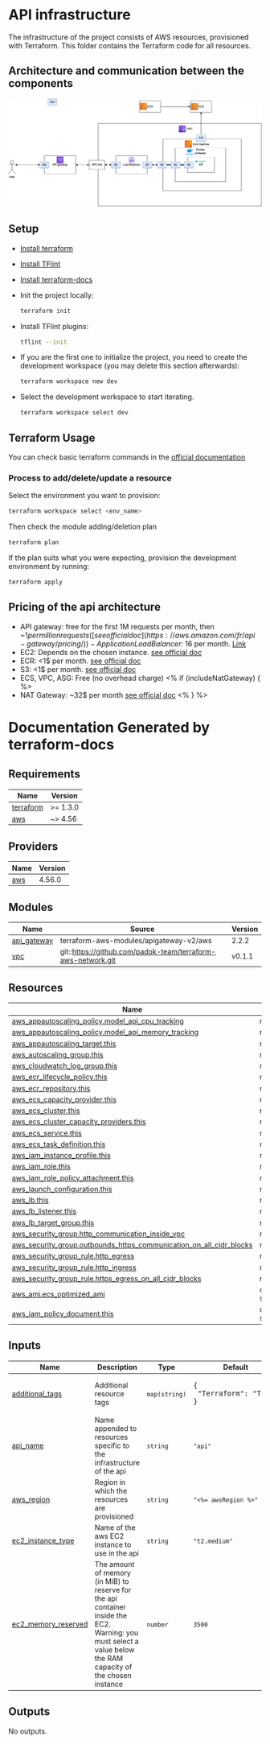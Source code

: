 # API infrastructure

The infrastructure of the project consists of AWS resources, provisioned with Terraform.
This folder contains the Terraform code for all resources.

## Architecture and communication between the components
![Architecture and communication between the components](schema/architecture.png)

## Setup
- [Install terraform](https://developer.hashicorp.com/terraform/tutorials/aws-get-started/install-cli#install-terraform)
- [Install TFlint](https://github.com/terraform-linters/tflint#installation)
- [Install terraform-docs](https://github.com/terraform-docs/terraform-docs#installation)

- Init the project locally:
  ```bash
  terraform init
  ```

- Install TFlint plugins:
  ```bash
  tflint --init
  ```

- If you are the first one to initialize the project, you need to create the development 
workspace (you may delete this section afterwards):
  ```bash
  terraform workspace new dev
  ```

- Select the development workspace to start iterating.
  ```bash
  terraform workspace select dev
  ```

## Terraform Usage
You can check basic terraform commands in the [official documentation](https://developer.hashicorp.com/terraform/cli/commands)

### Process to add/delete/update a resource

Select the environment you want to provision:
```bash
terraform workspace select <env_name>
```

Then check the module adding/deletion plan
  ```bash
  terraform plan
  ```

If the plan suits what you were expecting, provision the development environment by running:

  ```bash
  terraform apply
  ```

## Pricing of the api architecture
- API gateway: free for the first 1M requests per month, then ~$1 per million requests  ([see official doc](https://aws.amazon.com/fr/api-gateway/pricing/))- Application Load Balancer: ~16$ per month. [Link](https://aws.amazon.com/fr/elasticloadbalancing/pricing/)
- EC2: Depends on the chosen instance. [see official doc](https://aws.amazon.com/fr/ec2/pricing/on-demand/)
- ECR: <1$ per month. [see official doc](https://aws.amazon.com/fr/ecr/pricing/)
- S3: <1$ per month. [see official doc](https://aws.amazon.com/fr/s3/pricing/)
- ECS, VPC, ASG: Free (no overhead charge)
<% if (includeNatGateway) { %>
- NAT Gateway: ~32$ per month [see official doc](https://aws.amazon.com/fr/vpc/pricing/)
<% } %>

# Documentation Generated by terraform-docs
<!-- BEGIN_TF_DOCS -->
## Requirements

| Name | Version |
|------|---------|
| <a name="requirement_terraform"></a> [terraform](#requirement\_terraform) | >= 1.3.0 |
| <a name="requirement_aws"></a> [aws](#requirement\_aws) | ~> 4.56 |

## Providers

| Name | Version |
|------|---------|
| <a name="provider_aws"></a> [aws](#provider\_aws) | 4.56.0 |

## Modules

| Name | Source | Version |
|------|--------|---------|
| <a name="module_api_gateway"></a> [api\_gateway](#module\_api\_gateway) | terraform-aws-modules/apigateway-v2/aws | 2.2.2 |
| <a name="module_vpc"></a> [vpc](#module\_vpc) | git::https://github.com/padok-team/terraform-aws-network.git | v0.1.1 |

## Resources

| Name | Type |
|------|------|
| [aws_appautoscaling_policy.model_api_cpu_tracking](https://registry.terraform.io/providers/hashicorp/aws/latest/docs/resources/appautoscaling_policy) | resource |
| [aws_appautoscaling_policy.model_api_memory_tracking](https://registry.terraform.io/providers/hashicorp/aws/latest/docs/resources/appautoscaling_policy) | resource |
| [aws_appautoscaling_target.this](https://registry.terraform.io/providers/hashicorp/aws/latest/docs/resources/appautoscaling_target) | resource |
| [aws_autoscaling_group.this](https://registry.terraform.io/providers/hashicorp/aws/latest/docs/resources/autoscaling_group) | resource |
| [aws_cloudwatch_log_group.this](https://registry.terraform.io/providers/hashicorp/aws/latest/docs/resources/cloudwatch_log_group) | resource |
| [aws_ecr_lifecycle_policy.this](https://registry.terraform.io/providers/hashicorp/aws/latest/docs/resources/ecr_lifecycle_policy) | resource |
| [aws_ecr_repository.this](https://registry.terraform.io/providers/hashicorp/aws/latest/docs/resources/ecr_repository) | resource |
| [aws_ecs_capacity_provider.this](https://registry.terraform.io/providers/hashicorp/aws/latest/docs/resources/ecs_capacity_provider) | resource |
| [aws_ecs_cluster.this](https://registry.terraform.io/providers/hashicorp/aws/latest/docs/resources/ecs_cluster) | resource |
| [aws_ecs_cluster_capacity_providers.this](https://registry.terraform.io/providers/hashicorp/aws/latest/docs/resources/ecs_cluster_capacity_providers) | resource |
| [aws_ecs_service.this](https://registry.terraform.io/providers/hashicorp/aws/latest/docs/resources/ecs_service) | resource |
| [aws_ecs_task_definition.this](https://registry.terraform.io/providers/hashicorp/aws/latest/docs/resources/ecs_task_definition) | resource |
| [aws_iam_instance_profile.this](https://registry.terraform.io/providers/hashicorp/aws/latest/docs/resources/iam_instance_profile) | resource |
| [aws_iam_role.this](https://registry.terraform.io/providers/hashicorp/aws/latest/docs/resources/iam_role) | resource |
| [aws_iam_role_policy_attachment.this](https://registry.terraform.io/providers/hashicorp/aws/latest/docs/resources/iam_role_policy_attachment) | resource |
| [aws_launch_configuration.this](https://registry.terraform.io/providers/hashicorp/aws/latest/docs/resources/launch_configuration) | resource |
| [aws_lb.this](https://registry.terraform.io/providers/hashicorp/aws/latest/docs/resources/lb) | resource |
| [aws_lb_listener.this](https://registry.terraform.io/providers/hashicorp/aws/latest/docs/resources/lb_listener) | resource |
| [aws_lb_target_group.this](https://registry.terraform.io/providers/hashicorp/aws/latest/docs/resources/lb_target_group) | resource |
| [aws_security_group.http_communication_inside_vpc](https://registry.terraform.io/providers/hashicorp/aws/latest/docs/resources/security_group) | resource |
| [aws_security_group.outbounds_https_communication_on_all_cidr_blocks](https://registry.terraform.io/providers/hashicorp/aws/latest/docs/resources/security_group) | resource |
| [aws_security_group_rule.http_egress](https://registry.terraform.io/providers/hashicorp/aws/latest/docs/resources/security_group_rule) | resource |
| [aws_security_group_rule.http_ingress](https://registry.terraform.io/providers/hashicorp/aws/latest/docs/resources/security_group_rule) | resource |
| [aws_security_group_rule.https_egress_on_all_cidr_blocks](https://registry.terraform.io/providers/hashicorp/aws/latest/docs/resources/security_group_rule) | resource |
| [aws_ami.ecs_optimized_ami](https://registry.terraform.io/providers/hashicorp/aws/latest/docs/data-sources/ami) | data source |
| [aws_iam_policy_document.this](https://registry.terraform.io/providers/hashicorp/aws/latest/docs/data-sources/iam_policy_document) | data source |

## Inputs

| Name | Description                                                                                                                                                   | Type | Default | Required |
|------|---------------------------------------------------------------------------------------------------------------------------------------------------------------|------|---------|:--------:|
| <a name="input_additional_tags"></a> [additional\_tags](#input\_additional\_tags) | Additional resource tags                                                                                                                                      | `map(string)` | <pre>{<br>  "Terraform": "True"<br>}</pre> | no |
| <a name="input_api_name"></a> [api\_name](#input\_api\_name) | Name appended to resources specific to the infrastructure of the api                                                                                          | `string` | `"api"` | no |
| <a name="input_aws_region"></a> [aws\_region](#input\_aws\_region) | Region in which the resources are provisioned                                                                                                                 | `string` | `"<%= awsRegion %>"` | no |
| <a name="input_ec2_instance_type"></a> [ec2\_instance\_type](#input\_ec2\_instance\_type) | Name of the aws EC2 instance to use in the api                                                                                                                | `string` | `"t2.medium"` | no |
| <a name="input_ec2_memory_reserved"></a> [ec2\_memory\_reserved](#input\_ec2\_memory\_reserved) | The amount of memory (in MiB) to reserve for the api container inside the EC2. Warning: you must select a value below the RAM capacity of the chosen instance | `number` | `3500` | no |

## Outputs

No outputs.
<!-- END_TF_DOCS -->
<!-- DO NOT MANUALLY ADD DOCUMENTATION BEYOND THIS HOOK -->
